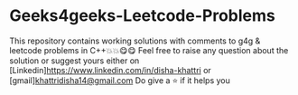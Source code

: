 # Geeks4geeks-Leetcode-Problems
This repository contains working solutions with comments to g4g &amp; leetcode problems in C++💥💥😋😋 
Feel free to raise any question about the solution or suggest yours either on [Linkedin]<https://www.linkedin.com/in/disha-khattri> or [gmail]<khattridisha14@gmail.com>
Do give a ⭐️ if it helps you
